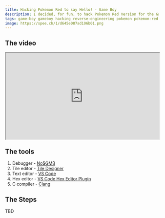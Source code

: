 ```yaml
---
title: Hacking Pokemon Red to say Hello! - Game Boy
description: I decided, for fun, to hack Pokemon Red Version for the Game Boy and change it's code to say hello. I'll go through what I did, how I did it, and even the mistakes I made.
tags: game-boy gameboy hacking reverse-engineering pokemon pokemon-red
image: https://spee.ch/1/d645e087ad106b01.png
---
```


## The video
<div style="width:100%;padding-top:56.25%;position:relative;">
<iframe id="lbry-iframe" style="min-width:100%;min-height:100%;position:absolute;top:0;" src="https://odysee.com/$/embed/hacking-pokemon-red-to-say-hello/e762bf1ad017d3272ae54ec92fcff650ee31a9cc?r=9NYwemPGdWZFVx6iX9LUNBPERbgCcmQ2" allowfullscreen></iframe>
</div>

## The tools
1. Debugger - [No$GMB](https://problemkaputt.de/gmb.htm)
2. Tile editor - [Tile Designer](https://www.devrs.com/gb/hmgd/gbtd.html)
3. Text editor - [VS Code](https://code.visualstudio.com/)
4. Hex editor - [VS Code Hex Editor Plugin](https://marketplace.visualstudio.com/items?itemName=ms-vscode.hexeditor)
5. C compiler - [Clang](https://clang.llvm.org/)

## The Steps
TBD
